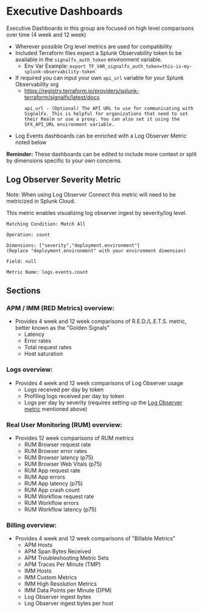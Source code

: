 # Executive Dashboards
Executive Dashboards in this group are focused on high level comparisons over time (4 week and 12 week)
- Wherever possible Org level metrics are used for compatibility
- Included Terraform files expect a Splunk Observability token to be available in the `signalfx_auth_token` environment variable.
  - Env Var Example: `export TF_VAR_signalfx_auth_token=this-is-my-splunk-observability-token`
- If required you can input your own `api_url` variable for your Splunk Observability org
  - https://registry.terraform.io/providers/splunk-terraform/signalfx/latest/docs  
    ```
    api_url - (Optional) The API URL to use for communicating with SignalFx. This is helpful for organizations that need to set their Realm or use a proxy. You can also set it using the SFX_API_URL environment variable.
    ```
- Log Events dashboards can be enriched with a Log Observer Metric noted below

**Reminder:** These dashboards can be edited to include more context or split by dimensions specific to your own concerns. 


## Log Observer Severity Metric
Note: When using Log Observer Connect this metric will need to be metricized in Splunk Cloud.

This metric enables visualizing log observer ingest by severity/log level.
```
Matching Condition: Match All

Operation: count

Dimensions: ["severity","deployment.environment"]
(Replace "deployment.environment" with your environment dimension)

Field: null

Metric Name: logs.events.count

```

## Sections
### APM / IMM (RED Metrics) overview:
- Provides 4 week and 12 week comparisons of R.E.D./L.E.T.S. metric, better known as the "Golden Signals"
  - Latency
  - Error rates
  - Total request rates
  - Host saturation 

### Logs overview:
- Provides 4 week and 12 week comparisons of Log Observer usage
  - Logs received per day by token
  - Profiling logs received per day by token
  - Logs per day by severity (requires setting up the [Log Observer metric](#log-observer-severity-metric) mentioned above)


### Real User Monitoring (RUM) overview:
- Provides 12 week comparisons of RUM metrics
  - RUM Browser request rate
  - RUM Browser error rates
  - RUM Browser latency (p75)
  - RUM Browser Web Vitals (p75)
  - RUM App request rate
  - RUM App errors
  - RUM App latency (p75)
  - RUM App crash count
  - RUM Workflow request rate
  - RUM Workflow errors
  - RUM Workflow latency (p75)


### Billing overview:
- Provides 4 week and 12 week comparisons of "Billable Metrics"
  - APM Hosts
  - APM Span Bytes Received
  - APM Troubleshooting Metric Sets
  - APM Traces Per Minute (TMP)
  - IMM Hosts
  - IMM Custom Metrics
  - IMM High Resolution Metrics
  - IMM Data Points per Minute (DPM)
  - Log Observer ingest bytes
  - Log Observer ingest bytes per host
